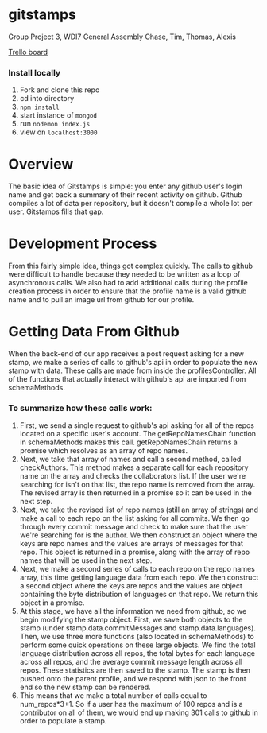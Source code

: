 # gitstamps
Group Project 3, WDI7 General Assembly
Chase, Tim, Thomas, Alexis

[Trello board](https://trello.com/b/HpXn3C3N/gitstamps)

### Install locally
1. Fork and clone this repo
2. cd into directory
3. `npm install`
4. start instance of `mongod`
5. run `nodemon index.js`
6. view on `localhost:3000`

# Overview
The basic idea of Gitstamps is simple: you enter any github user's login name and get back a summary of their recent activity on github.  Github compiles a lot of data per repository, but it doesn't compile a whole lot per user.  Gitstamps fills that gap.

# Development Process
From this fairly simple idea, things got complex quickly.  The calls to github were difficult to handle because they needed to be written as a loop of asynchronous calls.  We also had to add additional calls during the profile creation process in order to ensure that the profile name is a valid github name and to pull an image url from github for our profile.

# Getting Data From Github
When the back-end of our app receives a post request asking for a new stamp, we make a series of calls to github's api in order to populate the new stamp with data.  These calls are made from inside the profilesController.  All of the functions that actually interact with github's api are imported from schemaMethods.

### To summarize how these calls work:
1. First, we send a single request to github's api asking for all of the repos located on a specific user's account.  The getRepoNamesChain function in schemaMethods makes this call.  getRepoNamesChain returns a promise which resolves as an array of repo names.
2. Next, we take that array of names and call a second method, called checkAuthors.  This method makes a separate call for each repository name on the array and checks the collaborators list.  If the user we're searching for isn't on that list, the repo name is removed from the array.  The revised array is then returned in a promise so it can be used in the next step.
3. Next, we take the revised list of repo names (still an array of strings) and make a call to each repo on the list asking for all commits.  We then go through every commit message and check to make sure that the user we're searching for is the author.  We then construct an object where the keys are repo names and the values are arrays of messages for that repo.  This object is returned in a promise, along with the array of repo names that will be used in the next step.
4. Next, we make a second series of calls to each repo on the repo names array, this time getting language data from each repo.  We then construct a second object where the keys are repos and the values are object containing the byte distribution of languages on that repo.  We return this object in a promise.
5. At this stage, we have all the information we need from github, so we begin modifying the stamp object.  First, we save both objects to the stamp (under stamp.data.commitMessages and stamp.data.languages).  Then, we use three more functions (also located in schemaMethods) to perform some quick operations on these large objects.  We find the total language distribution across all repos, the total bytes for each language across all repos, and the average commit message length across all repos.  These statistics are then saved to the stamp.  The stamp is then pushed onto the parent profile, and we respond with json to the front end so the new stamp can be rendered.
6. This means that we make a total number of calls equal to num_repos*3+1.  So if a user has the maximum of 100 repos and is a contributor on all of them, we would end up making 301 calls to github in order to populate a stamp.
